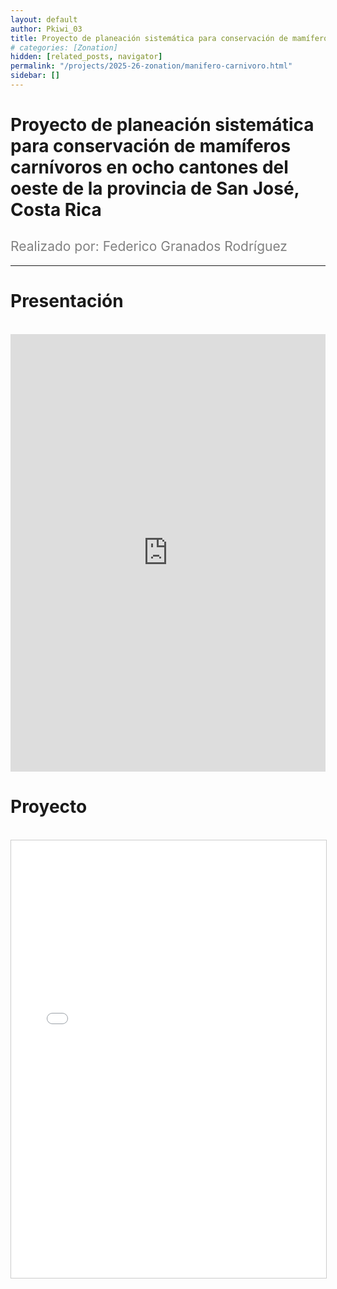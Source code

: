 ```yaml
---
layout: default
author: Pkiwi_03
title: Proyecto de planeación sistemática para conservación de mamíferos carnívoros en ocho cantones del oeste de la provincia de San José, Costa Rica
# categories: [Zonation]
hidden: [related_posts, navigator]
permalink: "/projects/2025-26-zonation/manifero-carnivoro.html"
sidebar: []
---
```


# Proyecto de planeación sistemática para conservación de mamíferos carnívoros en ocho cantones del oeste de la provincia de San José, Costa Rica

<h2 style="color: gray; font-weight: normal;">
Realizado por: Federico Granados Rodríguez  
</h2>

---

# Presentación
<br>

<iframe width="100%" height="700" src="https://www.youtube.com/embed/kDTlgXlLG6Q?si=_FtY9KD_u80EeAcY" frameborder="0" allow="accelerometer; autoplay; clipboard-write; encrypted-media; gyroscope; picture-in-picture; web-share" referrerpolicy="strict-origin-when-cross-origin" allowfullscreen></iframe>

<br>

# Proyecto
<br>

<iframe 
    src="/assets/pdf/2024-10-r/2025-06-zoonation/federico_granados.pdf" 
    width="100%" 
    height="700" 
    style="border: 1px solid #ccc;"
></iframe>